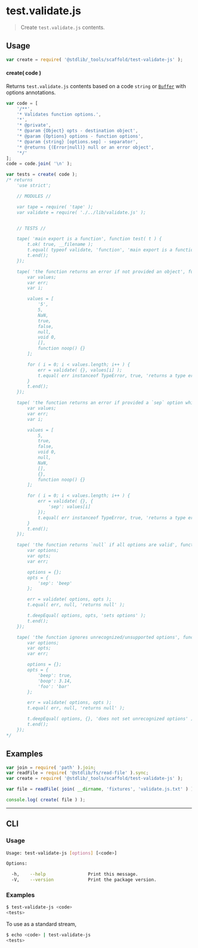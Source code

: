 <!--

@license Apache-2.0

Copyright (c) 2018 The Stdlib Authors.

Licensed under the Apache License, Version 2.0 (the "License");
you may not use this file except in compliance with the License.
You may obtain a copy of the License at

   http://www.apache.org/licenses/LICENSE-2.0

Unless required by applicable law or agreed to in writing, software
distributed under the License is distributed on an "AS IS" BASIS,
WITHOUT WARRANTIES OR CONDITIONS OF ANY KIND, either express or implied.
See the License for the specific language governing permissions and
limitations under the License.

-->

# test.validate.js

> Create `test.validate.js` contents.

<!-- Section to include introductory text. Make sure to keep an empty line after the intro `section` element and another before the `/section` close. -->

<section class="intro">

</section>

<!-- /.intro -->

<!-- Package usage documentation. -->

<section class="usage">

## Usage

```javascript
var create = require( '@stdlib/_tools/scaffold/test-validate-js' );
```

#### create( code )

Returns `test.validate.js` contents based on a code `string` or [`Buffer`][@stdlib/buffer/ctor] with options annotations.

```javascript
var code = [
    '/**',
    '* Validates function options.',
    '*',
    '* @private',
    '* @param {Object} opts - destination object',
    '* @param {Options} options - function options',
    '* @param {string} [options.sep] - separator',
    '* @returns {(Error|null)} null or an error object',
    '*/'
];
code = code.join( '\n' );

var tests = create( code );
/* returns
    'use strict';

    // MODULES //

    var tape = require( 'tape' );
    var validate = require( './../lib/validate.js' );


    // TESTS //

    tape( 'main export is a function', function test( t ) {
        t.ok( true, __filename );
        t.equal( typeof validate, 'function', 'main export is a function' );
        t.end();
    });

    tape( 'the function returns an error if not provided an object', function test( t ) {
        var values;
        var err;
        var i;

        values = [
            '5',
            5,
            NaN,
            true,
            false,
            null,
            void 0,
            [],
            function noop() {}
        ];

        for ( i = 0; i < values.length; i++ ) {
            err = validate( {}, values[i] );
            t.equal( err instanceof TypeError, true, 'returns a type error when provided '+values[i] );
        }
        t.end();
    });

    tape( 'the function returns an error if provided a `sep` option which is not a string', function test( t ) {
        var values;
        var err;
        var i;

        values = [
            5,
            true,
            false,
            void 0,
            null,
            NaN,
            [],
            {},
            function noop() {}
        ];

        for ( i = 0; i < values.length; i++ ) {
            err = validate( {}, {
                'sep': values[i]
            });
            t.equal( err instanceof TypeError, true, 'returns a type error when provided '+values[i] );
        }
        t.end();
    });

    tape( 'the function returns `null` if all options are valid', function test( t ) {
        var options;
        var opts;
        var err;

        options = {};
        opts = {
            'sep': 'beep'
        };

        err = validate( options, opts );
        t.equal( err, null, 'returns null' );

        t.deepEqual( options, opts, 'sets options' );
        t.end();
    });

    tape( 'the function ignores unrecognized/unsupported options', function test( t ) {
        var options;
        var opts;
        var err;

        options = {};
        opts = {
            'beep': true,
            'boop': 3.14,
            'foo': 'bar'
        };

        err = validate( options, opts );
        t.equal( err, null, 'returns null' );

        t.deepEqual( options, {}, 'does not set unrecognized options' );
        t.end();
    });
*/
```

</section>

<!-- /.usage -->

<!-- Package usage notes. Make sure to keep an empty line after the `section` element and another before the `/section` close. -->

<section class="notes">

</section>

<!-- /.notes -->

<!-- Package usage examples. -->

<section class="examples">

## Examples

<!-- eslint no-undef: "error" -->

```javascript
var join = require( 'path' ).join;
var readFile = require( '@stdlib/fs/read-file' ).sync;
var create = require( '@stdlib/_tools/scaffold/test-validate-js' );

var file = readFile( join( __dirname, 'fixtures', 'validate.js.txt' ) );

console.log( create( file ) );
```

</section>

<!-- /.examples -->

<!-- Section for describing a command-line interface. -->

* * *

<section class="cli">

## CLI

<!-- CLI usage documentation. -->

<section class="usage">

### Usage

```bash
Usage: test-validate-js [options] [<code>]

Options:

  -h,    --help                Print this message.
  -V,    --version             Print the package version.
```

</section>

<!-- /.usage -->

<!-- CLI usage notes. Make sure to keep an empty line after the `section` element and another before the `/section` close. -->

<section class="notes">

</section>

<!-- /.notes -->

<!-- CLI usage examples. -->

<section class="examples">

### Examples

```bash
$ test-validate-js <code>
<tests>
```

To use as a standard stream,

```bash
$ echo <code> | test-validate-js
<tests>
```

</section>

<!-- /.examples -->

</section>

<!-- /.cli -->

<!-- Section to include cited references. If references are included, add a horizontal rule *before* the section. Make sure to keep an empty line after the `section` element and another before the `/section` close. -->

<section class="references">

</section>

<!-- /.references -->

<!-- Section for all links. Make sure to keep an empty line after the `section` element and another before the `/section` close. -->

<section class="links">

[@stdlib/buffer/ctor]: https://github.com/stdlib-js/stdlib/tree/develop/lib/node_modules/%40stdlib/buffer/ctor

</section>

<!-- /.links -->
